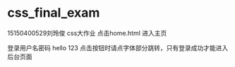 # css_final_exam
15150400529刘玲俊 css大作业
点击home.html 进入主页

登录用户名密码 hello  123
点击按钮时请点字体部分跳转，只有登录成功才能进入后台页面
